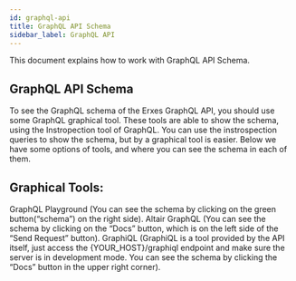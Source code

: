 ```yaml
---
id: graphql-api
title: GraphQL API Schema
sidebar_label: GraphQL API
---
```


This document explains how to work with GraphQL API Schema.


## GraphQL API Schema

To see the GraphQL schema of the Erxes GraphQL API, you should use some GraphQL graphical tool. 
These tools are able to show the schema, using the Instropection tool of GraphQL.
You can use the instrospection queries to show the schema, but by a graphical tool is easier.
Below we have some options of tools, and where you can see the schema in each of them.

## Graphical Tools:

GraphQL Playground (You can see the schema by clicking on the green button(“schema”) on the right side). 
Altair GraphQL (You can see the schema by clicking on the “Docs” button, which is on the left side of the “Send Request” button). 
GraphiQL (GraphiQL is a tool provided by the API itself, just access the {YOUR_HOST}/graphiql endpoint and make sure the server is in development mode. You can see the schema by clicking the “Docs” button in the upper right corner).